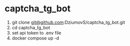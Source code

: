 # captcha_tg_bot

1) git clone git@github.com:DziumovS/captcha_tg_bot.git
2) cd captcha_tg_bot
3) set api token to .env file
4) docker compose up -d